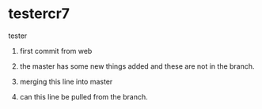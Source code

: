 # testercr7
tester

1. first commit from web

2. the master has some new things added and these are not in the branch.

3. merging this line into master

5. can this line be pulled from the branch.
